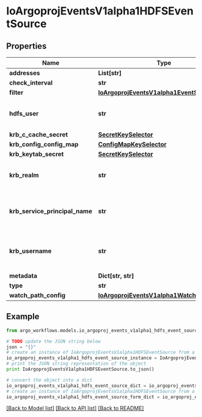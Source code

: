 # IoArgoprojEventsV1alpha1HDFSEventSource


## Properties

Name | Type | Description | Notes
------------ | ------------- | ------------- | -------------
**addresses** | **List[str]** |  | [optional] 
**check_interval** | **str** |  | [optional] 
**filter** | [**IoArgoprojEventsV1alpha1EventSourceFilter**](IoArgoprojEventsV1alpha1EventSourceFilter.md) |  | [optional] 
**hdfs_user** | **str** | HDFSUser is the user to access HDFS file system. It is ignored if either ccache or keytab is used. | [optional] 
**krb_c_cache_secret** | [**SecretKeySelector**](SecretKeySelector.md) |  | [optional] 
**krb_config_config_map** | [**ConfigMapKeySelector**](ConfigMapKeySelector.md) |  | [optional] 
**krb_keytab_secret** | [**SecretKeySelector**](SecretKeySelector.md) |  | [optional] 
**krb_realm** | **str** | KrbRealm is the Kerberos realm used with Kerberos keytab It must be set if keytab is used. | [optional] 
**krb_service_principal_name** | **str** | KrbServicePrincipalName is the principal name of Kerberos service It must be set if either ccache or keytab is used. | [optional] 
**krb_username** | **str** | KrbUsername is the Kerberos username used with Kerberos keytab It must be set if keytab is used. | [optional] 
**metadata** | **Dict[str, str]** |  | [optional] 
**type** | **str** |  | [optional] 
**watch_path_config** | [**IoArgoprojEventsV1alpha1WatchPathConfig**](IoArgoprojEventsV1alpha1WatchPathConfig.md) |  | [optional] 

## Example

```python
from argo_workflows.models.io_argoproj_events_v1alpha1_hdfs_event_source import IoArgoprojEventsV1alpha1HDFSEventSource

# TODO update the JSON string below
json = "{}"
# create an instance of IoArgoprojEventsV1alpha1HDFSEventSource from a JSON string
io_argoproj_events_v1alpha1_hdfs_event_source_instance = IoArgoprojEventsV1alpha1HDFSEventSource.from_json(json)
# print the JSON string representation of the object
print IoArgoprojEventsV1alpha1HDFSEventSource.to_json()

# convert the object into a dict
io_argoproj_events_v1alpha1_hdfs_event_source_dict = io_argoproj_events_v1alpha1_hdfs_event_source_instance.to_dict()
# create an instance of IoArgoprojEventsV1alpha1HDFSEventSource from a dict
io_argoproj_events_v1alpha1_hdfs_event_source_form_dict = io_argoproj_events_v1alpha1_hdfs_event_source.from_dict(io_argoproj_events_v1alpha1_hdfs_event_source_dict)
```
[[Back to Model list]](../README.md#documentation-for-models) [[Back to API list]](../README.md#documentation-for-api-endpoints) [[Back to README]](../README.md)


